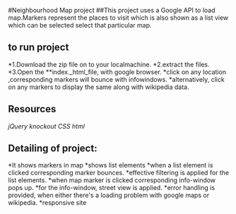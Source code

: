 #Neighbourhood Map project
  ##This project uses a Google API to load map.Markers represent the places to visit which is also shown as a list view which can be selected select that particular map.

  ## to run project
  *1.Download the zip file  on to your localmachine.
  *2.extract the files.
  *3.Open the **index._html_file, with google browser.
  *click on any location ,corresponding markers will bounce with infowindows.
  *alternatively, click on any markers to display the same along with wikipedia data.

  ## Resources
  _jQuery_
  _knockout_
  _CSS_
  _html_

  ## Detailing of project:
   *It shows markers in map
   *shows list elements
   *when a list element is clicked corresponding marker bounces.
   *effective filtering is applied for the list elements.
   *when map marker is clicked corresponding info-window pops up.
   *for the info-window, street view is applied.
   *error handling is provided, when either there's a loading problem with google maps or wikipedia.
   *responsive site
